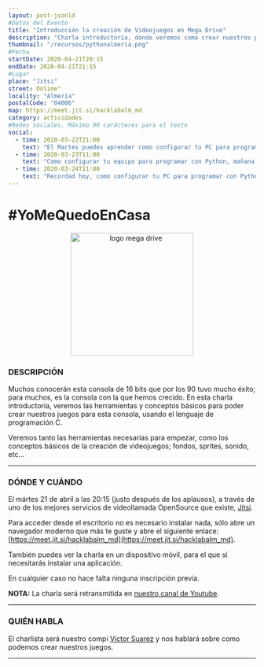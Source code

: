 ```yaml
---
layout: post-jsonld
#Datos del Evento
title: "Introducción la creación de Videojuegos en Mega Drive"
description: "Charla introductoria, donde veremos como crear nuestros propios juegos para la consola de 16 bits Sega Mega Drive"
thumbnail: "/recursos/pythonalmeria.png"
#Fecha
startDate: 2020-04-21T20:15
endDate: 2020-04-21T21:15
#Lugar
place: "Jitsi"
street: Online"
locality: "Almería"
postalCode: "04006"
map: https://meet.jit.si/hacklabalm_md
category: actividades
#Redes sociales. Máximo 90 carácteres para el texto
social:
  - time: 2020-03-22T21:00
    text: "El Martes puedes aprender como configurar tu PC para programar con Python"
  - time: 2020-03-23T11:00
    text: "Como configurar tu equipo para programar con Python, mañana a las 19:00"	
  - time: 2020-03-24T11:00
    text: "Recordad hoy, como configurar tu PC para programar con Python"
---
```


# #YoMeQuedoEnCasa

<center><img src="https://cdn.worldvectorlogo.com/logos/sega-mega-drive.svg" alt="logo mega drive" style="width: 250px"></center>

### DESCRIPCIÓN

Muchos conocerán esta consola de 16 bits que por los 90 tuvo mucho éxito; para muchos, es la consola con la que hemos crecido. En esta charla introductoria, veremos las herramientas y conceptos básicos para poder crear nuestros juegos para esta consola, usando el lenguaje de programación C.

Veremos tanto las herramientas necesarias para empezar, como los conceptos básicos de la creación de videojuegos; fondos, sprites, sonido, etc... 

---

### DÓNDE Y CUÁNDO

El mártes 21 de abril a las 20:15 (justo después de los aplausos), a través de uno de los mejores servicios de videollamada OpenSource que existe, [Jitsi](https://jitsi.org/).

Para acceder desde el escritorio no es necesario instalar nada, sólo abre un navegador moderno que más te guste y abre el siguiente enlace: [https://meet.jit.si/hacklabalm_md](https://meet.jit.si/hacklabalm_md).

También puedes ver la charla en un dispositivo móvil, para el que sí necesitarás instalar una aplicación.

En cualquier caso no hace falta ninguna inscripción previa.

**NOTA:** La charla será retransmitida en [nuestro canal de Youtube](https://www.youtube.com/c/hacklabalmerianet).

---

### QUIÉN HABLA

El charlista será nuestro compi [Víctor Suarez](https://twitter.com/zerasul) y nos hablará sobre como podemos crear nuestros juegos.

---